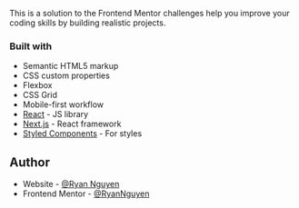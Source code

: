 This is a solution to the Frontend Mentor challenges help you improve your coding skills by building realistic projects. 

### Built with

- Semantic HTML5 markup
- CSS custom properties
- Flexbox
- CSS Grid
- Mobile-first workflow
- [React](https://reactjs.org/) - JS library
- [Next.js](https://nextjs.org/) - React framework
- [Styled Components](https://styled-components.com/) - For styles
 
## Author
- Website - [@Ryan Nguyen]([https://www.your-site.com](https://ryannguyen-portfolio.vercel.app/))
- Frontend Mentor - [@RyanNguyen](https://www.frontendmentor.io/profile/RyanNguyen)
